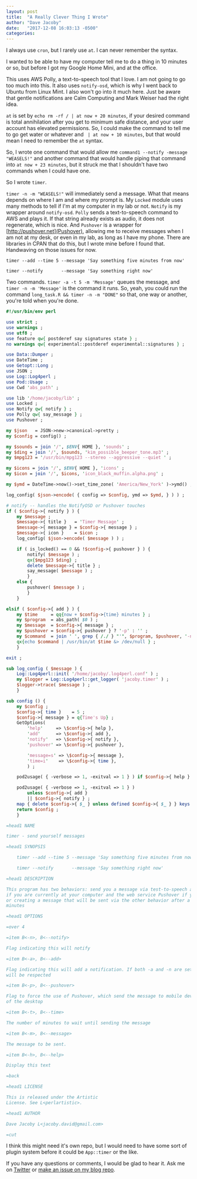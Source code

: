 ```yaml
---
layout: post
title:  "A Really Clever Thing I Wrote"
author: "Dave Jacoby"
date:   "2017-12-08 16:03:13 -0500"
categories: 
---
```


I always use `cron`, but I rarely use `at`. I can never remember the syntax.

I wanted to be able to have my computer tell me to do a thing in 10 minutes or so, but before I got my Google Home Mini, and at the office.

This uses AWS Polly, a text-to-speech tool that I love. I am not going to go too much into this. It also uses `notify-osd`, which is why I went back to Ubuntu from Linux Mint. I also won't go into it much here. Just be aware that gentle notifications are Calm Computing and Mark Weiser had the right idea.

`at` is set by `echo rm -rf / | at now + 20 minutes`, if your desired command is total annihilation after you get to minimum safe distance, and your user account has elevated permissions. So, I could make the command to tell me to go get water or whatever and ` | at now + 10 minutes`, but that would mean I need to remember the `at` syntax.

So, I wrote one command that would allow me `command1 --notify -message "WEASELS!"` and another command that would handle piping that command into `at now + 23 minutes`, but it struck me that I shouldn't have two commands when I could have one. 

So I wrote `timer`.

`timer -n -m "WEASELS!"` will immediately send a message. What that means depends on where I am and where my prompt is. My `Locked` module uses many methods to tell if I'm at my computer in my lab or not. `Notify` is my wrapper around `notify-osd`. `Polly` sends a text-to-speech command to AWS and plays it. If that string already exists as audio, it does not regenerate, which is nice. And `Pushover` is a wrapper for [http://pushover.net](Pushover), allowing me to receive messages when I am not at my desk, or even in my lab, as long as I have my phone. There are libraries in CPAN that do this, but I wrote mine before I found that. Handwaving on those issues for now.

    timer --add --time 5 --message 'Say something five minutes from now' 

    timer --notify       --message 'Say something right now' 

Two commands. `timer -a -t 5 -m 'Message'` queues the message, and `timer -n -m 'Message'` is the command it runs. So, yeah, you could run the command `long_task.R && timer -n -m "DONE"` so that, one way or another, you're told when you're done.

``` perl
#!/usr/bin/env perl

use strict ;
use warnings ;
use utf8 ;
use feature qw{ postderef say signatures state } ;
no warnings qw{ experimental::postderef experimental::signatures } ;

use Data::Dumper ;
use DateTime ;
use Getopt::Long ;
use JSON ;
use Log::Log4perl ;
use Pod::Usage ;
use Cwd 'abs_path' ;

use lib '/home/jacoby/lib' ;
use Locked ;
use Notify qw{ notify } ;
use Polly qw{ say_message } ;
use Pushover ;

my $json   = JSON->new->canonical->pretty ;
my $config = config() ;

my $sounds = join '/', $ENV{ HOME }, 'sounds' ;
my $ding = join '/', $sounds, 'kim_possible_beeper_tone.mp3' ;
my $mpg123 = '/usr/bin/mpg123 --stereo --aggressive --quiet ' ;

my $icons = join '/', $ENV{ HOME }, 'icons' ;
my $icon = join '/', $icons, 'icon_black_muffin.alpha.png' ;

my $ymd = DateTime->now()->set_time_zone( 'America/New_York' )->ymd() ;

log_config( $json->encode( { config => $config, ymd => $ymd, } ) ) ;

# notify -- handles the NotifyOSD or Pushover touches
if ( $config->{ notify } ) {
    my $message ;
    $message->{ title }   = 'Timer Message' ;
    $message->{ message } = $config->{ message } ;
    $message->{ icon }    = $icon ;
    log_config( $json->encode( $message ) ) ;

    if ( is_locked() == 0 && !$config->{ pushover } ) {
        notify( $message ) ;
        qx{$mpg123 $ding} ;
        delete $message->{ title } ;
        say_message( $message ) ;
        }
    else {
        pushover( $message ) ;
        }
    }

elsif ( $config->{ add } ) {
    my $time     = qq{now + $config->{time} minutes } ;
    my $program  = abs_path( $0 ) ;
    my $message  = $config->{ message } ;
    my $pushover = $config->{ pushover } ? '-p' : '' ;
    my $command  = join ' ', grep { /./ } "'", $program, $pushover, '-n -m', qq{"$message"}, "'" ;
    qx{echo $command | /usr/bin/at $time &> /dev/null } ;
    }

exit ;

sub log_config ( $message ) {
    Log::Log4perl::init( '/home/jacoby/.log4perl.conf' ) ;
    my $logger = Log::Log4perl::get_logger( 'jacoby.timer' ) ;
    $logger->trace( $message ) ;
    }

sub config () {
    my $config ;
    $config->{ time }    = 5 ;
    $config->{ message } = q{Time's Up} ;
    GetOptions(
        'help'     => \$config->{ help },
        'add'      => \$config->{ add },
        'notify'   => \$config->{ notify },
        'pushover' => \$config->{ pushover },

        'message=s' => \$config->{ message },
        'time=i'    => \$config->{ time },
        ) ;

    pod2usage( { -verbose => 1, -exitval => 1 } ) if $config->{ help } ;

    pod2usage( { -verbose => 1, -exitval => 1 } )
        unless $config->{ add }
        || $config->{ notify } ;
    map { delete $config->{ $_ } unless defined $config->{ $_ } } keys $config->%* ;
    return $config ;
    }

=head1 NAME

timer - send yourself messages

=head1 SYNOPSIS

    timer --add --time 5 --message 'Say something five minutes from now' 

    timer --notify       --message 'Say something right now' 

=head1 DESCRIPTION

This program has two behaviors: send you a message via test-to-speech and notify-osd
if you are currently at your computer and the web service Pushover if you are away,
or creating a message that will be sent via the other behavior after a set number of
minutes

=head1 OPTIONS

=over 4

=item B<-n>, B<--notify>

Flag indicating this will notify

=item B<-a>, B<--add>

Flag indicating this will add a notification. If both -a and -n are set, only -n
will be respected

=item B<-p>, B<--pushover>

Flag to force the use of Pushover, which send the message to mobile devices instead
of the desktop

=item B<-t>, B<--time>

The number of minutes to wait until sending the message

=item B<-m>, B<--message>

The message to be sent. 

=item B<-h>, B<--help>

Display this text

=back

=head1 LICENSE

This is released under the Artistic
License. See L<perlartistic>.

=head1 AUTHOR

Dave Jacoby L<jacoby.david@gmail.com>

=cut

```  

I think this might need it's own repo, but I would need to have some sort of plugin system before it could be `App::timer` or the like.

If you have any questions or comments, I would be glad to hear it. Ask me on [Twitter](https://twitter.com/jacobydave) or [make an issue on my blog repo](https://github.com/jacoby/jacoby.github.io).
